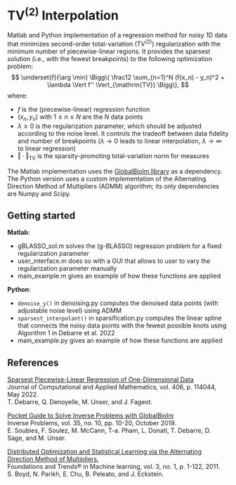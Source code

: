 # TV<sup>(2)</sup> Interpolation
Matlab and Python implementation of a regression method for noisy 1D data that minimizes second-order total-variation (TV<sup>(2)</sup>) regularization with the minimum number of piecewise-linear regions.
It provides the sparsest solution (i.e., with the fewest breakpoints) to the following optimization problem:
$$ \underset{f}{\arg \min} \Bigg\{ \frac12 \sum_{n=1}^N (f(x_n) - y_n)^2 + \lambda \Vert f'' \Vert_{\mathrm{TV}} \Bigg\}, $$
where:
- $f$ is the (piecewise-linear) regression function
- $(x_n, y_n)$ with $1 \leq n \leq N$ are the $N$ data points
- $\lambda \geq 0$ is the regularization parameter, which should be adjusted according to the noise level. It controls the tradeoff between data fidelity and number of breakpoints ($\lambda \to 0$ leads to linear interpolation, $\lambda \to \infty$ to linear regression)
- $\Vert \cdot \Vert_{\mathrm{TV}}$ is the sparsity-promoting total-variation norm for measures

The Matlab implementation uses the [GlobalBioIm library](https://github.com/Biomedical-Imaging-Group/GlobalBioIm) as a dependency. The Python version uses a custom implementation of the Alternating Direction Method of Multipliers (ADMM) algorithm; its only dependencies are Numpy and Scipy.

## Getting started

**Matlab**:
- gBLASSO_sol.m solves the (g-BLASSO) regression problem for a fixed regularization parameter
- user_interface.m does so with a GUI that allows to user to vary the regularization parameter manually
- main_example.m gives an example of how these functions are applied

**Python**:
- `denoise_y()` in denoising.py computes the denoised data points (with adjustable noise level) using ADMM
- `sparsest_interpolant()` in sparsification.py computes the linear spline that connects the noisy data points with the fewest possible knots using Algorithm 1 in Debarre et al. 2022
- main_example.py gives an example of how these functions are applied

## References

[Sparsest Piecewise-Linear Regression of One-Dimensional Data](https://www.sciencedirect.com/science/article/pii/S0377042721006130)  <br />
Journal of Computational and Applied Mathematics, vol. 406, p. 114044, May 2022. <br />
T. Debarre, Q. Denoyelle, M. Unser, and J. Fageot.

[Pocket Guide to Solve Inverse Problems with GlobalBioIm](https://iopscience.iop.org/article/10.1088/1361-6420/ab2ae9)  <br />
Inverse Problems, vol. 35, no. 10, pp. 10-20, October 2019. <br />
E. Soubies, F. Soulez, M. McCann,  T-a. Pham, L. Donati, T. Debarre, D. Sage, and M. Unser.

[Distributed Optimization and Statistical Learning via the Alternating Direction Method of Multipliers.](https://web.stanford.edu/~boyd/papers/pdf/admm_distr_stats.pdf)  <br />
Foundations and Trends® in Machine learning, vol. 3, no. 1, p. 1-122, 2011. <br />
S. Boyd, N. Parikh, E. Chu, B. Peleato, and J. Eckstein.
